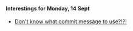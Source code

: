 #### Interestings for Monday, 14 Sept

- [Don't know what commit message to use?!?!](http://whatthecommit.com)
